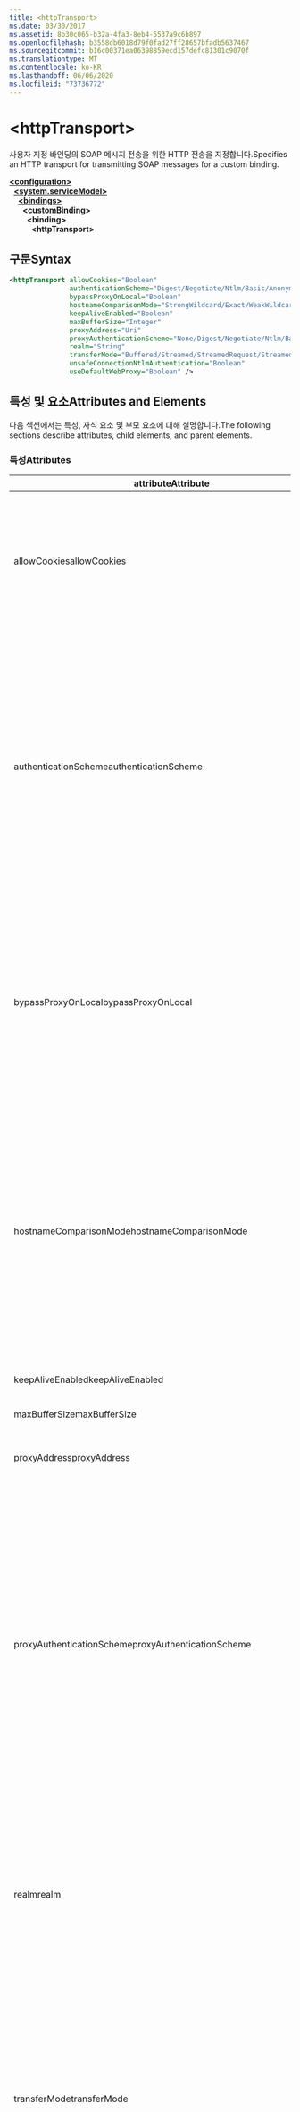 ```yaml
---
title: <httpTransport>
ms.date: 03/30/2017
ms.assetid: 8b30c065-b32a-4fa3-8eb4-5537a9c6b897
ms.openlocfilehash: b3558db6018d79f0fad27ff28657bfadb5637467
ms.sourcegitcommit: b16c00371ea06398859ecd157defc81301c9070f
ms.translationtype: MT
ms.contentlocale: ko-KR
ms.lasthandoff: 06/06/2020
ms.locfileid: "73736772"
---
```

# \<httpTransport>
<span data-ttu-id="9de7b-101">사용자 지정 바인딩의 SOAP 메시지 전송을 위한 HTTP 전송을 지정합니다.</span><span class="sxs-lookup"><span data-stu-id="9de7b-101">Specifies an HTTP transport for transmitting SOAP messages for a custom binding.</span></span>  
  
[**\<configuration>**](../configuration-element.md)\
&nbsp;&nbsp;[**\<system.serviceModel>**](system-servicemodel.md)\
&nbsp;&nbsp;&nbsp;&nbsp;[**\<bindings>**](bindings.md)\
&nbsp;&nbsp;&nbsp;&nbsp;&nbsp;&nbsp;[**\<customBinding>**](custombinding.md)\
&nbsp;&nbsp;&nbsp;&nbsp;&nbsp;&nbsp;&nbsp;&nbsp;**\<binding>**\
&nbsp;&nbsp;&nbsp;&nbsp;&nbsp;&nbsp;&nbsp;&nbsp;&nbsp;&nbsp;**\<httpTransport>**  
  
## <a name="syntax"></a><span data-ttu-id="9de7b-102">구문</span><span class="sxs-lookup"><span data-stu-id="9de7b-102">Syntax</span></span>  
  
```xml  
<httpTransport allowCookies="Boolean"
               authenticationScheme="Digest/Negotiate/Ntlm/Basic/Anonymous"
               bypassProxyOnLocal="Boolean"
               hostnameComparisonMode="StrongWildcard/Exact/WeakWildcard"
               keepAliveEnabled="Boolean"
               maxBufferSize="Integer"
               proxyAddress="Uri"
               proxyAuthenticationScheme="None/Digest/Negotiate/Ntlm/Basic/Anonymous"
               realm="String"
               transferMode="Buffered/Streamed/StreamedRequest/StreamedResponse"
               unsafeConnectionNtlmAuthentication="Boolean"
               useDefaultWebProxy="Boolean" />
```  
  
## <a name="attributes-and-elements"></a><span data-ttu-id="9de7b-103">특성 및 요소</span><span class="sxs-lookup"><span data-stu-id="9de7b-103">Attributes and Elements</span></span>  
 <span data-ttu-id="9de7b-104">다음 섹션에서는 특성, 자식 요소 및 부모 요소에 대해 설명합니다.</span><span class="sxs-lookup"><span data-stu-id="9de7b-104">The following sections describe attributes, child elements, and parent elements.</span></span>  
  
### <a name="attributes"></a><span data-ttu-id="9de7b-105">특성</span><span class="sxs-lookup"><span data-stu-id="9de7b-105">Attributes</span></span>  
  
|<span data-ttu-id="9de7b-106">attribute</span><span class="sxs-lookup"><span data-stu-id="9de7b-106">Attribute</span></span>|<span data-ttu-id="9de7b-107">Description</span><span class="sxs-lookup"><span data-stu-id="9de7b-107">Description</span></span>|  
|---------------|-----------------|  
|<span data-ttu-id="9de7b-108">allowCookies</span><span class="sxs-lookup"><span data-stu-id="9de7b-108">allowCookies</span></span>|<span data-ttu-id="9de7b-109">클라이언트가 쿠키를 수락하고 이를 앞으로의 요청에서 전파할지 여부를 지정하는 부울 값입니다.</span><span class="sxs-lookup"><span data-stu-id="9de7b-109">A Boolean value that specifies whether the client accepts cookies and propagates them on future requests.</span></span> <span data-ttu-id="9de7b-110">기본값은 `false`입니다.</span><span class="sxs-lookup"><span data-stu-id="9de7b-110">The default is `false`.</span></span><br /><br /> <span data-ttu-id="9de7b-111">쿠키를 사용하는 ASMX 웹 서비스와 상호 작용할 때 이 특성을 사용할 수 있습니다.</span><span class="sxs-lookup"><span data-stu-id="9de7b-111">You can use this attribute when you interact with ASMX Web services that use cookies.</span></span> <span data-ttu-id="9de7b-112">그러면 서버에서 반환된 쿠키가 해당 서비스에 대한 이후의 모든 클라이언트 요청에 자동으로 복사되도록 할 수 있습니다.</span><span class="sxs-lookup"><span data-stu-id="9de7b-112">In this way, you can be sure that the cookies returned from the server are automatically copied to all future client requests for that service.</span></span>|  
|<span data-ttu-id="9de7b-113">authenticationScheme</span><span class="sxs-lookup"><span data-stu-id="9de7b-113">authenticationScheme</span></span>|<span data-ttu-id="9de7b-114">HTTP 수신기가 처리하는 클라이언트 요청을 인증하는 데 사용되는 프로토콜을 지정합니다.</span><span class="sxs-lookup"><span data-stu-id="9de7b-114">Specifies the protocol used to authenticate client requests being processed by an HTTP listener.</span></span> <span data-ttu-id="9de7b-115">유효한 값은 다음과 같습니다.</span><span class="sxs-lookup"><span data-stu-id="9de7b-115">Valid values include the following:</span></span><br /><br /> <span data-ttu-id="9de7b-116">-다이제스트: 다이제스트 인증을 지정 합니다.</span><span class="sxs-lookup"><span data-stu-id="9de7b-116">-   Digest: Specifies digest authentication.</span></span><br /><span data-ttu-id="9de7b-117">-Negotiate: 클라이언트와 협상 하 여 인증 체계를 결정 합니다.</span><span class="sxs-lookup"><span data-stu-id="9de7b-117">-   Negotiate: Negotiates with the client to determine the authentication scheme.</span></span> <span data-ttu-id="9de7b-118">클라이언트와 서버 모두 Kerberos를 지원하면 이 인증 체계가 사용되고, 그렇지 않으면 NTLM이 사용됩니다.</span><span class="sxs-lookup"><span data-stu-id="9de7b-118">If both client and server support Kerberos, it is used; otherwise, NTLM is used.</span></span><br /><span data-ttu-id="9de7b-119">-Ntlm: NTLM 인증을 지정 합니다.</span><span class="sxs-lookup"><span data-stu-id="9de7b-119">-   Ntlm: Specifies NTLM authentication.</span></span><br /><span data-ttu-id="9de7b-120">-Basic: 기본 인증을 지정 합니다.</span><span class="sxs-lookup"><span data-stu-id="9de7b-120">-   Basic: Specifies basic authentication.</span></span><br /><span data-ttu-id="9de7b-121">-Anonymous: 익명 인증을 지정 합니다.</span><span class="sxs-lookup"><span data-stu-id="9de7b-121">-   Anonymous: Specifies anonymous authentication.</span></span><br /><br /> <span data-ttu-id="9de7b-122">기본값은 Anonymous입니다.</span><span class="sxs-lookup"><span data-stu-id="9de7b-122">The default is Anonymous.</span></span> <span data-ttu-id="9de7b-123">이 특성은 <xref:System.Net.AuthenticationSchemes> 형식입니다.</span><span class="sxs-lookup"><span data-stu-id="9de7b-123">This attribute is of type <xref:System.Net.AuthenticationSchemes>.</span></span> <span data-ttu-id="9de7b-124">이 특성은 한 번만 설정할 수 있습니다.</span><span class="sxs-lookup"><span data-stu-id="9de7b-124">This attribute can only be set once.</span></span>|  
|<span data-ttu-id="9de7b-125">bypassProxyOnLocal</span><span class="sxs-lookup"><span data-stu-id="9de7b-125">bypassProxyOnLocal</span></span>|<span data-ttu-id="9de7b-126">로컬 주소에 대해 프록시 서버를 사용하지 않을 것인지 여부를 나타내는 부울 값입니다.</span><span class="sxs-lookup"><span data-stu-id="9de7b-126">A Boolean value that indicates whether to bypass the proxy server for local addresses.</span></span> <span data-ttu-id="9de7b-127">기본값은 `false`입니다.</span><span class="sxs-lookup"><span data-stu-id="9de7b-127">The default is `false`.</span></span><br /><br /> <span data-ttu-id="9de7b-128">로컬 주소는 로컬 LAN 또는 인트라넷에 있는 주소입니다.</span><span class="sxs-lookup"><span data-stu-id="9de7b-128">A local address is one that is on the local LAN or intranet.</span></span><br /><br /> <span data-ttu-id="9de7b-129">서비스 주소가로 시작 하는 경우 WCF (Windows Communication Foundation)는 항상 프록시를 무시 `http://localhost` 합니다.</span><span class="sxs-lookup"><span data-stu-id="9de7b-129">Windows Communication Foundation (WCF) always ignores the proxy if the service address begins with `http://localhost`.</span></span><br /><br /> <span data-ttu-id="9de7b-130">클라이언트가 동일한 시스템의 서비스와 통신할 때 프록시를 통하게 하려면 localhost 대신 호스트 이름을 사용해야 합니다.</span><span class="sxs-lookup"><span data-stu-id="9de7b-130">You should use the host name rather than localhost if you want clients to go through a proxy when talking to services on the same machine.</span></span>|  
|<span data-ttu-id="9de7b-131">hostnameComparisonMode</span><span class="sxs-lookup"><span data-stu-id="9de7b-131">hostnameComparisonMode</span></span>|<span data-ttu-id="9de7b-132">URI 구문 분석에 사용되는 HTTP 호스트 이름 비교 모드를 지정합니다.</span><span class="sxs-lookup"><span data-stu-id="9de7b-132">Specifies the HTTP hostname comparison mode used to parse URIs.</span></span> <span data-ttu-id="9de7b-133">유효한 값은 다음과 같습니다.</span><span class="sxs-lookup"><span data-stu-id="9de7b-133">Valid values are,</span></span><br /><br /> <span data-ttu-id="9de7b-134">-StrongWildcard: ("+")는 지정 된 체계, 포트 및 상대 URI의 컨텍스트에서 가능한 모든 호스트 이름을 검색 합니다.</span><span class="sxs-lookup"><span data-stu-id="9de7b-134">-   StrongWildcard: ("+") matches all possible hostnames in the context of the specified scheme, port and relative URI.</span></span><br /><span data-ttu-id="9de7b-135">-Exact: 와일드 카드 없음</span><span class="sxs-lookup"><span data-stu-id="9de7b-135">-   Exact: no wildcards</span></span><br /><span data-ttu-id="9de7b-136">-WeakWildcard: (" \* ")는 지정 된 체계, 포트 및 상대 UIR (명시적으로 또는 강력한 와일드 카드 메커니즘을 통해 일치 하지 않는)의 컨텍스트에서 가능한 모든 호스트 이름과 일치 합니다.</span><span class="sxs-lookup"><span data-stu-id="9de7b-136">-   WeakWildcard: ("\*") matches all possible hostname in the context of the specified scheme, port and relative UIR that have not been matched explicitly or through the strong wildcard mechanism.</span></span><br /><br /> <span data-ttu-id="9de7b-137">이 특성은 <xref:System.ServiceModel.HostNameComparisonMode> 형식입니다.</span><span class="sxs-lookup"><span data-stu-id="9de7b-137">This attribute is of type <xref:System.ServiceModel.HostNameComparisonMode>.</span></span> <span data-ttu-id="9de7b-138">기본값은 <xref:System.ServiceModel.HostNameComparisonMode.StrongWildcard>입니다.</span><span class="sxs-lookup"><span data-stu-id="9de7b-138">The default is <xref:System.ServiceModel.HostNameComparisonMode.StrongWildcard>.</span></span>|  
|<span data-ttu-id="9de7b-139">keepAliveEnabled</span><span class="sxs-lookup"><span data-stu-id="9de7b-139">keepAliveEnabled</span></span>|<span data-ttu-id="9de7b-140">인터넷 리소스에 영구 연결을 할 것인지 여부를 지정하는 부울 값입니다.</span><span class="sxs-lookup"><span data-stu-id="9de7b-140">A Boolean value that specifies whether to make a persistent connection to the internet resource.</span></span>|  
|<span data-ttu-id="9de7b-141">maxBufferSize</span><span class="sxs-lookup"><span data-stu-id="9de7b-141">maxBufferSize</span></span>|<span data-ttu-id="9de7b-142">버퍼의 최대 크기를 지정하는 양의 정수입니다.</span><span class="sxs-lookup"><span data-stu-id="9de7b-142">A positive integer that specifies the maximum size of the buffer.</span></span> <span data-ttu-id="9de7b-143">기본값은 524288입니다.</span><span class="sxs-lookup"><span data-stu-id="9de7b-143">The default is 524288</span></span>|  
|<span data-ttu-id="9de7b-144">proxyAddress</span><span class="sxs-lookup"><span data-stu-id="9de7b-144">proxyAddress</span></span>|<span data-ttu-id="9de7b-145">HTTP 프록시의 주소를 지정하는 URI입니다.</span><span class="sxs-lookup"><span data-stu-id="9de7b-145">A URI that specifies the address of the HTTP proxy.</span></span> <span data-ttu-id="9de7b-146">`useSystemWebProxy`가 `true`일 경우 이 설정은 `null`이어야 합니다.</span><span class="sxs-lookup"><span data-stu-id="9de7b-146">If `useSystemWebProxy` is `true`, this setting must be `null`.</span></span> <span data-ttu-id="9de7b-147">기본값은 `null`입니다.</span><span class="sxs-lookup"><span data-stu-id="9de7b-147">The default is `null`.</span></span>|  
|<span data-ttu-id="9de7b-148">proxyAuthenticationScheme</span><span class="sxs-lookup"><span data-stu-id="9de7b-148">proxyAuthenticationScheme</span></span>|<span data-ttu-id="9de7b-149">HTTP 프록시가 처리하는 클라이언트 요청을 인증하는 데 사용되는 프로토콜을 지정합니다.</span><span class="sxs-lookup"><span data-stu-id="9de7b-149">Specifies the protocol used for authenticating client requests being processed by an HTTP proxy.</span></span> <span data-ttu-id="9de7b-150">유효한 값은 다음과 같습니다.</span><span class="sxs-lookup"><span data-stu-id="9de7b-150">Valid values include the following:</span></span><br /><br /> <span data-ttu-id="9de7b-151">-없음: 인증이 수행 되지 않습니다.</span><span class="sxs-lookup"><span data-stu-id="9de7b-151">-   None: No authentication is performed.</span></span><br /><span data-ttu-id="9de7b-152">-다이제스트: 다이제스트 인증을 지정 합니다.</span><span class="sxs-lookup"><span data-stu-id="9de7b-152">-   Digest: Specifies digest authentication.</span></span><br /><span data-ttu-id="9de7b-153">-Negotiate: 클라이언트와 협상 하 여 인증 체계를 결정 합니다.</span><span class="sxs-lookup"><span data-stu-id="9de7b-153">-   Negotiate: Negotiates with the client to determine the authentication scheme.</span></span> <span data-ttu-id="9de7b-154">클라이언트와 서버 모두 Kerberos를 지원하면 이 인증 체계가 사용되고, 그렇지 않으면 NTLM이 사용됩니다.</span><span class="sxs-lookup"><span data-stu-id="9de7b-154">If both client and server support Kerberos, it is used; otherwise, NTLM is used.</span></span><br /><span data-ttu-id="9de7b-155">-Ntlm: NTLM 인증을 지정 합니다.</span><span class="sxs-lookup"><span data-stu-id="9de7b-155">-   Ntlm: Specifies NTLM authentication.</span></span><br /><span data-ttu-id="9de7b-156">-Basic: 기본 인증을 지정 합니다.</span><span class="sxs-lookup"><span data-stu-id="9de7b-156">-   Basic: Specifies basic authentication.</span></span><br /><span data-ttu-id="9de7b-157">-Anonymous: 익명 인증을 지정 합니다.</span><span class="sxs-lookup"><span data-stu-id="9de7b-157">-   Anonymous: Specifies anonymous authentication.</span></span><br /><br /> <span data-ttu-id="9de7b-158">기본값은 Anonymous입니다.</span><span class="sxs-lookup"><span data-stu-id="9de7b-158">The default is Anonymous.</span></span> <span data-ttu-id="9de7b-159">이 특성은 <xref:System.Net.AuthenticationSchemes> 형식입니다.</span><span class="sxs-lookup"><span data-stu-id="9de7b-159">This attribute is of type <xref:System.Net.AuthenticationSchemes>.</span></span> <span data-ttu-id="9de7b-160"><xref:System.Net.AuthenticationSchemes.IntegratedWindowsAuthentication?displayProperty=nameWithType>은 지원 되지 않습니다.</span><span class="sxs-lookup"><span data-stu-id="9de7b-160">Note that <xref:System.Net.AuthenticationSchemes.IntegratedWindowsAuthentication?displayProperty=nameWithType> is not supported.</span></span>|  
|<span data-ttu-id="9de7b-161">realm</span><span class="sxs-lookup"><span data-stu-id="9de7b-161">realm</span></span>|<span data-ttu-id="9de7b-162">프록시/서버에서 사용할 영역을 지정하는 문자열입니다.</span><span class="sxs-lookup"><span data-stu-id="9de7b-162">A string that specifies the realm to use on the proxy/server.</span></span> <span data-ttu-id="9de7b-163">기본값은 빈 문자열입니다.</span><span class="sxs-lookup"><span data-stu-id="9de7b-163">The default is an empty string.</span></span><br /><br /> <span data-ttu-id="9de7b-164">서버에서는 보호되는 리소스를 분할할 때 영역을 사용합니다.</span><span class="sxs-lookup"><span data-stu-id="9de7b-164">Servers use realms to partition protected resources.</span></span> <span data-ttu-id="9de7b-165">각 파티션에는 자체 인증 체계 및/또는 권한 부여 데이터베이스가 있을 수 있습니다.</span><span class="sxs-lookup"><span data-stu-id="9de7b-165">Each partition can have its own authentication scheme and/or authorization database.</span></span> <span data-ttu-id="9de7b-166">영역은 기본 및 다이제스트 인증에만 사용 됩니다.</span><span class="sxs-lookup"><span data-stu-id="9de7b-166">Realms are used only for basic and digest authentication.</span></span> <span data-ttu-id="9de7b-167">클라이언트에서 성공적으로 인증 된 후에는 지정 된 영역에 있는 모든 리소스에 대해 인증이 유효 합니다.</span><span class="sxs-lookup"><span data-stu-id="9de7b-167">After a client successfully authenticates, the authentication is valid for all resources in a given realm.</span></span> <span data-ttu-id="9de7b-168">영역에 대 한 자세한 설명은 [IETF 웹 사이트](https://www.ietf.org)에서 RFC 2617을 참조 하세요.</span><span class="sxs-lookup"><span data-stu-id="9de7b-168">For a detailed description of realms, see RFC 2617 at the [IETF website](https://www.ietf.org).</span></span>|  
|<span data-ttu-id="9de7b-169">transferMode</span><span class="sxs-lookup"><span data-stu-id="9de7b-169">transferMode</span></span>|<span data-ttu-id="9de7b-170">메시지가 버퍼링되거나 스트리밍되는지 또는 요청이나 응답인지를 지정합니다.</span><span class="sxs-lookup"><span data-stu-id="9de7b-170">Specifies whether messages are buffered or streamed or a request or response.</span></span> <span data-ttu-id="9de7b-171">유효한 값은 다음과 같습니다.</span><span class="sxs-lookup"><span data-stu-id="9de7b-171">Valid values include the following:</span></span><br /><br /> <span data-ttu-id="9de7b-172">-버퍼링 됨: 요청 및 응답 메시지는 버퍼링 됩니다.</span><span class="sxs-lookup"><span data-stu-id="9de7b-172">-   Buffered: The request and response messages are buffered.</span></span><br /><span data-ttu-id="9de7b-173">-스트리밍된: 요청 및 응답 메시지가 스트리밍됩니다.</span><span class="sxs-lookup"><span data-stu-id="9de7b-173">-   Streamed: The request and response messages are streamed.</span></span><br /><span data-ttu-id="9de7b-174">-StreamedRequest: 요청 메시지는 스트리밍되 고 응답 메시지는 버퍼링 됩니다.</span><span class="sxs-lookup"><span data-stu-id="9de7b-174">-   StreamedRequest: The request message is streamed and the response message is buffered.</span></span><br /><span data-ttu-id="9de7b-175">-StreamedResponse: 요청 메시지는 버퍼링 되 고 응답 메시지는 스트리밍됩니다.</span><span class="sxs-lookup"><span data-stu-id="9de7b-175">-   StreamedResponse: The request message is buffered and the response message is streamed.</span></span><br /><br /> <span data-ttu-id="9de7b-176">기본값은 Buffered입니다.</span><span class="sxs-lookup"><span data-stu-id="9de7b-176">The default is Buffered.</span></span> <span data-ttu-id="9de7b-177">이 특성은 <xref:System.ServiceModel.TransferMode> 형식입니다.</span><span class="sxs-lookup"><span data-stu-id="9de7b-177">This attribute is of type <xref:System.ServiceModel.TransferMode> .</span></span>|  
|<span data-ttu-id="9de7b-178">unsafeConnectionNtlmAuthentication</span><span class="sxs-lookup"><span data-stu-id="9de7b-178">unsafeConnectionNtlmAuthentication</span></span>|<span data-ttu-id="9de7b-179">서버에서 안전하지 않은 연결 공유를 사용할 수 있는지 여부를 지정하는 부울 값입니다.</span><span class="sxs-lookup"><span data-stu-id="9de7b-179">A Boolean value that specifies whether Unsafe Connection Sharing is enabled on the server.</span></span> <span data-ttu-id="9de7b-180">기본값은 `false`입니다.</span><span class="sxs-lookup"><span data-stu-id="9de7b-180">The default is `false`.</span></span> <span data-ttu-id="9de7b-181">사용할 경우 각 TCP 연결에서 NTLM 인증이 한 번씩 수행됩니다.</span><span class="sxs-lookup"><span data-stu-id="9de7b-181">If enabled, NTLM authentication is performed once on each TCP connection.</span></span>|  
|<span data-ttu-id="9de7b-182">useDefaultWebProxy</span><span class="sxs-lookup"><span data-stu-id="9de7b-182">useDefaultWebProxy</span></span>|<span data-ttu-id="9de7b-183">사용자별 설정이 아닌 시스템 수준의 프록시 설정을 사용할지 여부를 지정하는 부울 값입니다.</span><span class="sxs-lookup"><span data-stu-id="9de7b-183">A Boolean value that specifies whether the machine-wide proxy settings are used rather than the user specific settings.</span></span> <span data-ttu-id="9de7b-184">기본값은 `true`입니다.</span><span class="sxs-lookup"><span data-stu-id="9de7b-184">The default is `true`.</span></span>|  
  
### <a name="child-elements"></a><span data-ttu-id="9de7b-185">자식 요소</span><span class="sxs-lookup"><span data-stu-id="9de7b-185">Child Elements</span></span>  
 <span data-ttu-id="9de7b-186">None</span><span class="sxs-lookup"><span data-stu-id="9de7b-186">None</span></span>  
  
### <a name="parent-elements"></a><span data-ttu-id="9de7b-187">부모 요소</span><span class="sxs-lookup"><span data-stu-id="9de7b-187">Parent Elements</span></span>  
  
|<span data-ttu-id="9de7b-188">요소</span><span class="sxs-lookup"><span data-stu-id="9de7b-188">Element</span></span>|<span data-ttu-id="9de7b-189">Description</span><span class="sxs-lookup"><span data-stu-id="9de7b-189">Description</span></span>|  
|-------------|-----------------|  
|[\<binding>](bindings.md)|<span data-ttu-id="9de7b-190">사용자 지정 바인딩의 모든 바인딩 기능을 정의합니다.</span><span class="sxs-lookup"><span data-stu-id="9de7b-190">Defines all binding capabilities of the custom binding.</span></span>|  
  
## <a name="remarks"></a><span data-ttu-id="9de7b-191">설명</span><span class="sxs-lookup"><span data-stu-id="9de7b-191">Remarks</span></span>  
 <span data-ttu-id="9de7b-192">`httpTransport` 요소는 HTTP 전송 프로토콜을 구현하는 사용자 지정 바인딩을 만들기 위한 시작점입니다.</span><span class="sxs-lookup"><span data-stu-id="9de7b-192">The `httpTransport` element is the starting point for creating a custom binding that implements the HTTP transport protocol.</span></span> <span data-ttu-id="9de7b-193">HTTP는 상호 운용성을 위해 사용 되는 기본 전송입니다.</span><span class="sxs-lookup"><span data-stu-id="9de7b-193">HTTP is the primary transport used for interoperability purposes.</span></span> <span data-ttu-id="9de7b-194">이 전송은 wcf (Windows Communication Foundation)에서 지원 되므로 WCF가 아닌 다른 웹 서비스 스택과의 상호 운용성을 보장 합니다.</span><span class="sxs-lookup"><span data-stu-id="9de7b-194">This transport is supported by the Windows Communication Foundation (WCF) to ensure interoperability with other non-WCF Web services stacks.</span></span>  
  
## <a name="see-also"></a><span data-ttu-id="9de7b-195">참고 항목</span><span class="sxs-lookup"><span data-stu-id="9de7b-195">See also</span></span>

- <xref:System.ServiceModel.Configuration.HttpTransportElement>
- <xref:System.ServiceModel.Channels.HttpTransportBindingElement>
- <xref:System.ServiceModel.Channels.TransportBindingElement>
- <xref:System.ServiceModel.Channels.CustomBinding>
- [<span data-ttu-id="9de7b-196">전송</span><span class="sxs-lookup"><span data-stu-id="9de7b-196">Transports</span></span>](../../../wcf/feature-details/transports.md)
- [<span data-ttu-id="9de7b-197">전송 선택</span><span class="sxs-lookup"><span data-stu-id="9de7b-197">Choosing a Transport</span></span>](../../../wcf/feature-details/choosing-a-transport.md)
- [<span data-ttu-id="9de7b-198">바인딩</span><span class="sxs-lookup"><span data-stu-id="9de7b-198">Bindings</span></span>](../../../wcf/bindings.md)
- [<span data-ttu-id="9de7b-199">바인딩 확장명</span><span class="sxs-lookup"><span data-stu-id="9de7b-199">Extending Bindings</span></span>](../../../wcf/extending/extending-bindings.md)
- [<span data-ttu-id="9de7b-200">사용자 지정 바인딩</span><span class="sxs-lookup"><span data-stu-id="9de7b-200">Custom Bindings</span></span>](../../../wcf/extending/custom-bindings.md)
- [\<customBinding>](custombinding.md)
